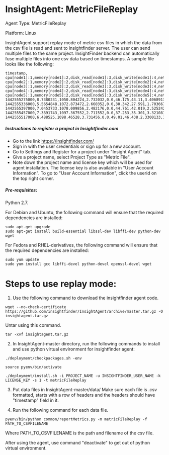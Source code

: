 # InsightAgent: MetricFileReplay
Agent Type: MetricFileReplay

Platform: Linux

InsightAgent support replay mode of metric csv files in which the data from the csv file is read and sent to insightfinder server. The user can send multiple files to the same project. InsightFinder backend can automatically fuse multiple files into one csv data based on timestamps. A sample file looks like the following:
```csv
timestamp, cpu[node1]:1,memory[node1]:2,disk_read[node1]:3,disk_write[node1]:4,network_receive[node1]:5,network_send[node1]:6, cpu[node2]:1,memory[node2]:2,disk_read[node2]:3,disk_write[node2]:4,network_receive[node2]:5,network_send[node2]:6, cpu[node3]:1,memory[node3]:2,disk_read[node3]:3,disk_write[node3]:4,network_receive[node3]:5,network_send[node3]:6, cpu[node4]:1,memory[node4]:2,disk_read[node4]:3,disk_write[node4]:4,network_receive[node4]:5,network_send[node4]:6, cpu[node5]:1,memory[node5]:2,disk_read[node5]:3,disk_write[node5]:4,network_receive[node5]:5,network_send[node5]:6
1442555275000,8.7380231,1050.804224,2.732032,0.0,46.175,43.11,3.4068913,1138.601984,0.262144,0.0,5.853,4.709,3.5621096,1628.110848,1.800192,0.0,7.458,6.303,2.8296526,1264.095232,0.004096,0.0,5.119,4.932,3.8720168,1713.414144,0.004096,0.0,7.772,7.607
1442555336000,5.5654848,1072.873472,2.660352,0.0,30.342,27.591,1.7036675,1134.46912,0.032768,0.0,4.211,4.197,2.0013945,1621.93408,0.575488,0.0,4.033,3.53,1.7999406,1264.930816,0.0,0.0,5.399,4.72,1.6588607,1711.345664,0.0,0.0,3.266,3.376
1442555397000,7.0453733,1078.009856,2.482176,0.0,44.761,42.019,2.5252425,1133.842432,0.065536,0.0,6.401,5.038,2.2465352,1628.061696,2.117632,0.0,7.609,6.333,2.7270371,1241.595904,0.0,0.0,6.045,5.455,2.6808957,1714.76992,0.0,0.0,6.111,5.851
1442555457000,7.3391743,1097.367552,2.711552,0.0,37.253,35.301,3.3210812,1139.24096,0.098304,0.0,6.902,6.544,2.5287536,1627.447296,1.683456,0.0,5.328,4.66,3.1230276,1213.743104,0.090112,0.0,5.626,4.671,2.6102019,1719.7056,0.0,0.0,5.153,3.885
1442555517000,6.488525,1098.46528,3.731456,0.0,49.01,46.438,2.3300133,1142.796288,0.065536,0.0,6.015,5.283,2.4738245,1637.482496,2.019328,0.0,5.822,5.963,2.687311,1200.386048,0.0,0.0,7.274,6.256,2.1199127,1721.102336,0.0,0.0,8.319,7.255
```

##### Instructions to register a project in Insightfinder.com
- Go to the link https://insightfinder.com/
- Sign in with the user credentials or sign up for a new account.
- Go to Settings and Register for a project under "Insight Agent" tab.
- Give a project name, select Project Type as "Metric File".
- Note down the project name and license key which will be used for agent installation. The license key is also available in "User Account Information". To go to "User Account Information", click the userid on the top right corner.

##### Pre-requisites:
Python 2.7.

For Debian and Ubuntu, the following command will ensure that the required dependencies are installed:
```
sudo apt-get upgrade
sudo apt-get install build-essential libssl-dev libffi-dev python-dev wget
```
For Fedora and RHEL-derivatives, the following command will ensure that the required dependencies are installed:
```
sudo yum update
sudo yum install gcc libffi-devel python-devel openssl-devel wget
```

# Steps to use replay mode:
1) Use the following command to download the insightfinder agent code.
```
wget --no-check-certificate https://github.com/insightfinder/InsightAgent/archive/master.tar.gz -O insightagent.tar.gz
```
Untar using this command.
```
tar -xvf insightagent.tar.gz
```

2) In InsightAgent-master directory, run the following commands to install and use python virtual environment for insightfinder agent:
```
./deployment/checkpackages.sh -env
```
```
source pyenv/bin/activate
```
```
./deployment/install.sh -i PROJECT_NAME -u INSIGHTFINDER_USER_NAME -k LICENSE_KEY -s 1 -t metricFileReplay
```
3) Put data files in InsightAgent-master/data/
Make sure each file is .csv formatted, starts with a row of headers and the headers should have "timestamp" field in it.

4) Run the following command for each data file.
```
pyenv/bin/python common/reportMetrics.py -m metricFileReplay -f PATH_TO_CSVFILENAME
```
Where PATH_TO_CSVFILENAME is the path and filename of the csv file.

After using the agent, use command "deactivate" to get out of python virtual environment.

